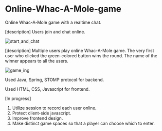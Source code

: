 # Online-Whac-A-Mole-game

Online Whac-A-Mole game with a realtime chat.

[description] Users join and chat online.

![start_and_chat](https://user-images.githubusercontent.com/63962555/163133855-a73f2da0-8892-44b8-8239-88cd22429287.gif)

[description] Multiple users play online Whac-A-Mole game. The very first user who clicked the green-colored button wins the round. The name of the winner appears to all the users.

![game_ing](https://user-images.githubusercontent.com/63962555/163139522-13dec8af-f4d1-4089-aecb-0499d29c9ddc.gif)


Used Java, Spring, STOMP protocol for backend.

Used HTML, CSS, Javascript for frontend.



[In progress]

1. Utilize session to record each user online.
2. Protect client-side javascript.
3. Improve frontend design.
4. Make distinct game spaces so that a player can choose which to enter.
